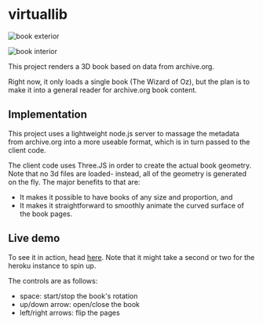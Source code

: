 # virtuallib

![book exterior](http://www.adrianherbez.net/wp-content/uploads/2017/07/book_exterior-246x300.jpg)

![book interior](http://www.adrianherbez.net/wp-content/uploads/2017/07/book_open-1024x594.png)

This project renders a 3D book based on data from archive.org. 

Right now, it only loads a single book (The Wizard of Oz), but the plan is to make it into a general reader for archive.org book content.

## Implementation

This project uses a lightweight node.js server to massage the metadata from archive.org into a more useable format, which is in turn passed to the client code.

The client code uses Three.JS in order to create the actual book geometry. Note that no 3d files are loaded- instead, all of the geometry is generated on the fly. The major benefits to that are:

- It makes it possible to have books of any size and proportion, and
- It makes it straightforward to smoothly animate the curved surface of the book pages.

## Live demo

To see it in action, head [here](https://fast-crag-65372.herokuapp.com/). Note that it might take a second or two for the heroku instance to spin up.

The controls are as follows:

- space: start/stop the book's rotation
- up/down arrow: open/close the book
- left/right arrows: flip the pages
